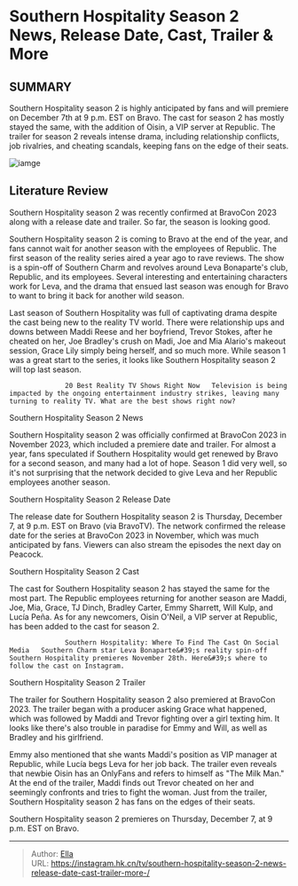 # Southern Hospitality Season 2 News, Release Date, Cast, Trailer &amp; More 


## SUMMARY 



  Southern Hospitality season 2 is highly anticipated by fans and will premiere on December 7th at 9 p.m. EST on Bravo.   The cast for season 2 has mostly stayed the same, with the addition of Oisin, a VIP server at Republic.   The trailer for season 2 reveals intense drama, including relationship conflicts, job rivalries, and cheating scandals, keeping fans on the edge of their seats.  

![iamge](https://static1.srcdn.com/wordpress/wp-content/uploads/2023/11/southern-hospitality-season-2_-news-release-date-cast-trailer-more.jpg)

## Literature Review
Southern Hospitality season 2 was recently confirmed at BravoCon 2023 along with a release date and trailer. So far, the season is looking good. 




Southern Hospitality season 2 is coming to Bravo at the end of the year, and fans cannot wait for another season with the employees of Republic. The first season of the reality series aired a year ago to rave reviews. The show is a spin-off of Southern Charm and revolves around Leva Bonaparte&#39;s club, Republic, and its employees. Several interesting and entertaining characters work for Leva, and the drama that ensued last season was enough for Bravo to want to bring it back for another wild season.




Last season of Southern Hospitality was full of captivating drama despite the cast being new to the reality TV world. There were relationship ups and downs between Maddi Reese and her boyfriend, Trevor Stokes, after he cheated on her, Joe Bradley&#39;s crush on Madi, Joe and Mia Alario&#39;s makeout session, Grace Lily simply being herself, and so much more. While season 1 was a great start to the series, it looks like Southern Hospitality season 2 will top last season.

                  20 Best Reality TV Shows Right Now   Television is being impacted by the ongoing entertainment industry strikes, leaving many turning to reality TV. What are the best shows right now?    


 Southern Hospitality Season 2 News 
          

Southern Hospitality season 2 was officially confirmed at BravoCon 2023 in November 2023, which included a premiere date and trailer. For almost a year, fans speculated if Southern Hospitality would get renewed by Bravo for a second season, and many had a lot of hope. Season 1 did very well, so it&#39;s not surprising that the network decided to give Leva and her Republic employees another season.






 Southern Hospitality Season 2 Release Date 
          

The release date for Southern Hospitality season 2 is Thursday, December 7, at 9 p.m. EST on Bravo (via BravoTV). The network confirmed the release date for the series at BravoCon 2023 in November, which was much anticipated by fans. Viewers can also stream the episodes the next day on Peacock.



 Southern Hospitality Season 2 Cast 
          

The cast for Southern Hospitality season 2 has stayed the same for the most part. The Republic employees returning for another season are Maddi, Joe, Mia, Grace, TJ Dinch, Bradley Carter, Emmy Sharrett, Will Kulp, and Lucía Peña. As for any newcomers, Oisin O&#39;Neil, a VIP server at Republic, has been added to the cast for season 2.




                  Southern Hospitality: Where To Find The Cast On Social Media   Southern Charm star Leva Bonaparte&#39;s reality spin-off Southern Hospitality premieres November 28th. Here&#39;s where to follow the cast on Instagram.    



 Southern Hospitality Season 2 Trailer 

 

The trailer for Southern Hospitality season 2 also premiered at BravoCon 2023. The trailer began with a producer asking Grace what happened, which was followed by Maddi and Trevor fighting over a girl texting him. It looks like there&#39;s also trouble in paradise for Emmy and Will, as well as Bradley and his girlfriend.

Emmy also mentioned that she wants Maddi&#39;s position as VIP manager at Republic, while Lucía begs Leva for her job back. The trailer even reveals that newbie Oisin has an OnlyFans and refers to himself as &#34;The Milk Man.&#34; At the end of the trailer, Maddi finds out Trevor cheated on her and seemingly confronts and tries to fight the woman. Just from the trailer, Southern Hospitality season 2 has fans on the edges of their seats.






Southern Hospitality season 2 premieres on Thursday, December 7, at 9 p.m. EST on Bravo.






---

> Author: [Ella](https://instagram.hk.cn/)  
> URL: https://instagram.hk.cn/tv/southern-hospitality-season-2-news-release-date-cast-trailer-more-/  

